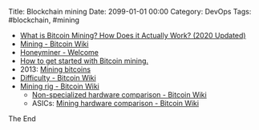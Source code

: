 Title:  Blockchain mining
Date: 2099-01-01 00:00
Category: DevOps
Tags: #blockchain, #mining

* [What is Bitcoin Mining? How Does it Actually Work? (2020 Updated)](https://99bitcoins.com/bitcoin-mining/)
* [Mining - Bitcoin Wiki](https://en.bitcoin.it/wiki/Mining)
* [Honeyminer - Welcome](https://honeyminer.com/)
* [How to get started with Bitcoin mining.](https://www.weusecoins.com/en/mining-guide/)
* 2013: [Mining bitcoins](https://books.google.dk/books?id=aU5zAgAAQBAJ&printsec=frontcover&hl=da&source=gbs_ge_summary_r&cad=0#v=onepage&q&f=false)
* [Difficulty - Bitcoin Wiki](https://en.bitcoin.it/wiki/Difficulty)
* [Mining rig - Bitcoin Wiki](https://en.bitcoin.it/wiki/Mining_rig)
    * [Non-specialized hardware comparison - Bitcoin Wiki](https://en.bitcoin.it/wiki/Non-specialized_hardware_comparison)
    * ASICs: [Mining hardware comparison - Bitcoin Wiki](https://en.bitcoin.it/wiki/Mining_hardware_comparison)

The End
